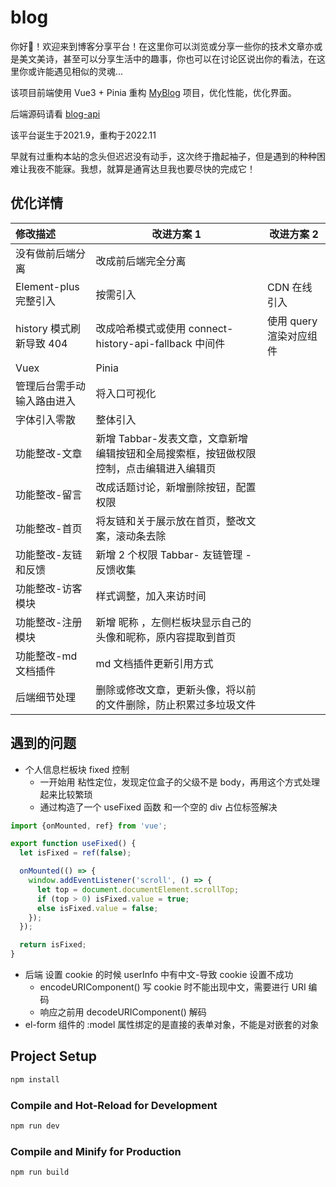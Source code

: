 # blog

你好👋！欢迎来到博客分享平台！在这里你可以浏览或分享一些你的技术文章亦或是美文美诗，甚至可以分享生活中的趣事，你也可以在讨论区说出你的看法，在这里你或许能遇见相似的灵魂...

该项目前端使用 Vue3 + Pinia 重构 [MyBlog](https://github.com/kid-kang/MyBlog) 项目，优化性能，优化界面。

后端源码请看 [blog-api](https://github.com/kid-kang/blog-api)

该平台诞生于2021.9，重构于2022.11

早就有过重构本站的念头但迟迟没有动手，这次终于撸起袖子，但是遇到的种种困难让我夜不能寐。我想，就算是通宵达旦我也要尽快的完成它！

## 优化详情

| 修改描述                   | 改进方案 1                                                                             | 改进方案 2              |
| :------------------------- | -------------------------------------------------------------------------------------- | ----------------------- |
| 没有做前后端分离           | 改成前后端完全分离                                                                     |                         |
| Element-plus 完整引入      | 按需引入                                                                               | CDN 在线引入            |
| history 模式刷新导致 404   | 改成哈希模式或使用 connect-history-api-fallback 中间件                                 | 使用 query 渲染对应组件 |
| Vuex                       | Pinia                                                                                  |                         |
| 管理后台需手动输入路由进入 | 将入口可视化                                                                           |                         |
| 字体引入零散               | 整体引入                                                                               |                         |
| 功能整改-文章              | 新增 Tabbar-发表文章，文章新增编辑按钮和全局搜索框，按钮做权限控制，点击编辑进入编辑页 |                         |
| 功能整改-留言              | 改成话题讨论，新增删除按钮，配置权限                                                   |                         |
| 功能整改-首页              | 将友链和关于展示放在首页，整改文案，滚动条去除                                         |                         |
| 功能整改-友链和反馈        | 新增 2 个权限 Tabbar- 友链管理 - 反馈收集                                              |                         |
| 功能整改-访客模块          | 样式调整，加入来访时间                                                                 |                         |
| 功能整改-注册模块          | 新增 昵称 ，左侧栏板块显示自己的头像和昵称，原内容提取到首页                           |                         |
| 功能整改-md 文档插件       | md 文档插件更新引用方式                                                                |                         |
| 后端细节处理               | 删除或修改文章，更新头像，将以前的文件删除，防止积累过多垃圾文件                       |                         |

## 遇到的问题

- 个人信息栏板块 fixed 控制
  - 一开始用 粘性定位，发现定位盒子的父级不是 body，再用这个方式处理起来比较繁琐
  - 通过构造了一个 useFixed 函数 和一个空的 div 占位标签解决

```js
import {onMounted, ref} from 'vue';

export function useFixed() {
  let isFixed = ref(false);

  onMounted(() => {
    window.addEventListener('scroll', () => {
      let top = document.documentElement.scrollTop;
      if (top > 0) isFixed.value = true;
      else isFixed.value = false;
    });
  });

  return isFixed;
}
```

- 后端 设置 cookie 的时候 userInfo 中有中文-导致 cookie 设置不成功
  - encodeURIComponent() 写 cookie 时不能出现中文，需要进行 URI 编码
  - 响应之前用 decodeURIComponent() 解码
- el-form 组件的 :model 属性绑定的是直接的表单对象，不能是对嵌套的对象

## Project Setup

```sh
npm install
```

### Compile and Hot-Reload for Development

```sh
npm run dev
```

### Compile and Minify for Production

```sh
npm run build
```
